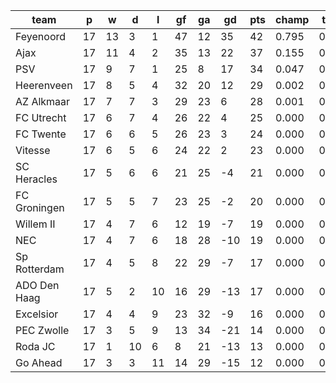 |     team     | p  | w  | d  | l  | gf | ga | gd  | pts | champ | top2  | top3  | top4  |  5-7  | bot4  | bot3  | bot2  |
|--------------|----|----|----|----|----|----|-----|-----|-------|-------|-------|-------|-------|-------|-------|-------|
| Feyenoord    | 17 | 13 |  3 |  1 | 47 | 12 |  35 |  42 | 0.795 | 0.961 | 0.995 | 1.000 | 0.001 | 0.000 | 0.000 | 0.000|
| Ajax         | 17 | 11 |  4 |  2 | 35 | 13 |  22 |  37 | 0.155 | 0.680 | 0.928 | 0.985 | 0.015 | 0.000 | 0.000 | 0.000|
| PSV          | 17 |  9 |  7 |  1 | 25 |  8 |  17 |  34 | 0.047 | 0.309 | 0.785 | 0.935 | 0.065 | 0.000 | 0.000 | 0.000|
| Heerenveen   | 17 |  8 |  5 |  4 | 32 | 20 |  12 |  29 | 0.002 | 0.035 | 0.180 | 0.568 | 0.391 | 0.000 | 0.000 | 0.000|
| AZ Alkmaar   | 17 |  7 |  7 |  3 | 29 | 23 |   6 |  28 | 0.001 | 0.013 | 0.077 | 0.305 | 0.579 | 0.000 | 0.000 | 0.000|
| FC Utrecht   | 17 |  6 |  7 |  4 | 26 | 22 |   4 |  25 | 0.000 | 0.002 | 0.021 | 0.108 | 0.589 | 0.002 | 0.000 | 0.000|
| FC Twente    | 17 |  6 |  6 |  5 | 26 | 23 |   3 |  24 | 0.000 | 0.000 | 0.007 | 0.041 | 0.418 | 0.009 | 0.005 | 0.001|
| Vitesse      | 17 |  6 |  5 |  6 | 24 | 22 |   2 |  23 | 0.000 | 0.001 | 0.007 | 0.046 | 0.440 | 0.009 | 0.003 | 0.001|
| SC Heracles  | 17 |  5 |  6 |  6 | 21 | 25 |  -4 |  21 | 0.000 | 0.000 | 0.000 | 0.005 | 0.142 | 0.073 | 0.036 | 0.014|
| FC Groningen | 17 |  5 |  5 |  7 | 23 | 25 |  -2 |  20 | 0.000 | 0.000 | 0.000 | 0.005 | 0.171 | 0.064 | 0.031 | 0.012|
| Willem II    | 17 |  4 |  7 |  6 | 12 | 19 |  -7 |  19 | 0.000 | 0.000 | 0.000 | 0.001 | 0.041 | 0.238 | 0.138 | 0.068|
| NEC          | 17 |  4 |  7 |  6 | 18 | 28 | -10 |  19 | 0.000 | 0.000 | 0.000 | 0.001 | 0.038 | 0.241 | 0.139 | 0.070|
| Sp Rotterdam | 17 |  4 |  5 |  8 | 22 | 29 |  -7 |  17 | 0.000 | 0.000 | 0.000 | 0.002 | 0.080 | 0.151 | 0.084 | 0.039|
| ADO Den Haag | 17 |  5 |  2 | 10 | 16 | 29 | -13 |  17 | 0.000 | 0.000 | 0.000 | 0.000 | 0.012 | 0.438 | 0.294 | 0.157|
| Excelsior    | 17 |  4 |  4 |  9 | 23 | 32 |  -9 |  16 | 0.000 | 0.000 | 0.000 | 0.000 | 0.016 | 0.446 | 0.305 | 0.175|
| PEC Zwolle   | 17 |  3 |  5 |  9 | 13 | 34 | -21 |  14 | 0.000 | 0.000 | 0.000 | 0.000 | 0.001 | 0.820 | 0.714 | 0.556|
| Roda JC      | 17 |  1 | 10 |  6 |  8 | 21 | -13 |  13 | 0.000 | 0.000 | 0.000 | 0.000 | 0.002 | 0.730 | 0.599 | 0.426|
| Go Ahead     | 17 |  3 |  3 | 11 | 14 | 29 | -15 |  12 | 0.000 | 0.000 | 0.000 | 0.000 | 0.001 | 0.779 | 0.652 | 0.480|
